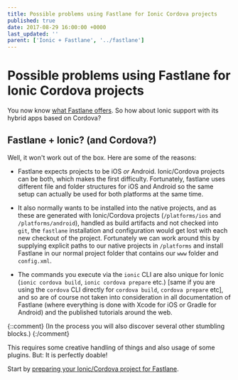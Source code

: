 ```yaml
---
title: Possible problems using Fastlane for Ionic Cordova projects
published: true
date: 2017-08-29 16:00:00 +0000
last_updated: ''
parent: ['Ionic + Fastlane', '../fastlane']
---
```

# Possible problems using Fastlane for Ionic Cordova projects

You now know [what Fastlane offers](introduction-to-fastlane.md). So how about Ionic support with its hybrid apps based on Cordova? 

## Fastlane + Ionic? (and Cordova?)

Well, it won't work out of the box. Here are some of the reasons:

* Fastlane expects projects to be iOS _or_ Android. Ionic/Cordova projects can be both, which makes the first difficulty. Fortunately, fastlane uses different file and folder structures for iOS and Android so the same setup can actually be used for both platforms at the same time.

* It also normally wants to be installed into the native projects, and as these are generated with Ionic/Cordova projects (`/platforms/ios` and `/platforms/android`), handled as build artifacts and not checked into `git`, the `fastlane` installation and configuration would get lost with each new checkout of the project. Fortunately we can work around this by supplying explicit paths to our native projects in `/platforms` and install Fastlane in our normal project folder that contains our `www` folder and `config.xml`.

* The commands you execute via the `ionic` CLI are also unique for Ionic (`ionic cordova build`, `ionic cordova prepare` etc.) [same if you are using the `cordova` CLI directly for `cordova build`, `cordova prepare` etc], and so are of course not taken into consideration in all documentation of Fastlane (where everything is done with Xcode for iOS or Gradle for Android) and the published tutorials around the web.

{::comment}
(In the process you will also discover several other stumbling blocks.)
{:/comment}

This requires some creative handling of things and also usage of some plugins. But: It is perfectly doable!

Start by [preparing your Ionic/Cordova project for Fastlane](prepare-your-ionic-project-for-fastlane.md).
